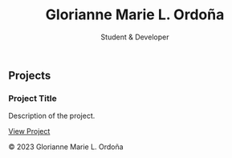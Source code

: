 <!DOCTYPE html>
<html>
<head>
    <title>Glorianne - Portfolio</title>
    <link rel="stylesheet" type="text/css" href="style.css">
</head>
<body>
    <header>
        <h1>Glorianne Marie L. Ordoña</h1>
        <p>Student &amp; Developer</p>
    </header>
    <section id="projects">
        <h2>Projects</h2>
        <div class="project">
            <h3>Project Title</h3>
            <p>Description of the project.</p>
            <a href="project-link">View Project</a>
        </div>
    </section>
    <footer>
        <p>&copy; 2023 Glorianne Marie L. Ordoña</p>
    </footer>
</body>
</html>
